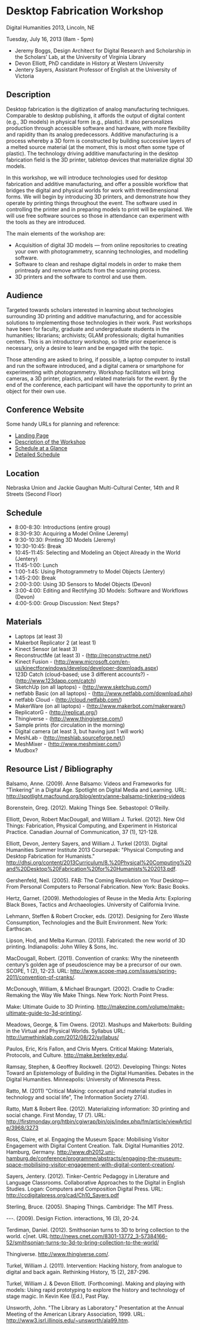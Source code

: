 # Desktop Fabrication Workshop 

Digital Humanities 2013, Lincoln, NE

Tuesday, July 16, 2013 (8am - 5pm) 

* Jeremy Boggs, Design Architect for Digital Research and Scholarship in the Scholars’ Lab, at the University of Virginia Library
* Devon Elliott, PhD candidate in History at Western University
* Jentery Sayers, Assistant Professor of English at the University of Victoria

## Description
Desktop fabrication is the digitization of analog manufacturing techniques. Comparable to desktop publishing, it affords the output of digital content (e.g., 3D models) in physical form (e.g., plastic). It also personalizes production through accessible software and hardware, with more flexibility and rapidity than its analog predecessors. Additive manufacturing is a process whereby a 3D form is constructed by building successive layers of a melted source material (at the moment, this is most often some type of plastic). The technology driving additive manufacturing in the desktop fabrication field is the 3D printer, tabletop devices that materialize digital 3D models.

In this workshop, we will introduce technologies used for desktop fabrication and additive manufacturing, and offer a possible workflow that bridges the digital and physical worlds for work with three­dimensional forms. We will begin by introducing 3D printers, and demonstrate how they operate by printing things throughout the event. The software used in controlling the printer and in preparing models to print will be explained. We will use free software sources so those in attendance can experiment with the tools as they are introduced.

The main elements of the workshop are:

* Acquisition of digital 3D models — from online repositories to creating your own with photogrammetry, scanning technologies, and modelling software.
* Software to clean and reshape digital models in order to make them print­ready and remove artifacts from the scanning process.
* 3D printers and the software to control and use them.

## Audience
Targeted towards scholars interested in learning about technologies surrounding 3D printing and additive manufacturing, and for accessible solutions to implementing those technologies in their work. Past workshops have been for faculty, graduate and undergraduate students in the humanities; librarians; archivists; GLAM professionals; digital humanities centers. This is an introductory workshop, so little prior experience is necessary, only a desire to learn and be engaged with the topic.

Those attending are asked to bring, if possible, a laptop computer to install and run the software introduced, and a digital camera or smartphone for experimenting with photogrammetry. Workshop facilitators will bring cameras, a 3D printer, plastics, and related materials for the event. By the end of the conference, each participant will have the opportunity to print an object for their own use.

## Conference Website

Some handy URLs for planning and reference: 

* [Landing Page](http://dh2013.unl.edu/)
* [Description of the Workshop](http://dh2013.unl.edu/schedule-and-events/workshops/#fabrication) 
* [Schedule at a Glance](http://dh2013.unl.edu/schedule-and-events/) 
* [Detailed Schedule](http://dh2013.unl.edu/schedule-and-events/detailed-schedule/) 

## Location

Nebraska Union and Jackie Gaughan Multi-Cultural Center, 14th and R Streets (Second Floor) 

## Schedule

* 8:00-8:30: Introductions (entire group)
* 8:30-9:30: Acquiring a Model Online (Jeremy)
* 9:30-10:30: Printing 3D Models (Jeremy)
* 10:30-10:45: Break
* 10:45-11:45: Selecting and Modeling an Object Already in the World (Jentery)
* 11:45-1:00: Lunch
* 1:00-1:45: Using Photogrammetry to Model Objects (Jentery)
* 1:45-2:00: Break
* 2:00-3:00: Using 3D Sensors to Model Objects (Devon)
* 3:00-4:00: Editing and Rectifying 3D Models: Software and Workflows (Devon)
* 4:00-5:00: Group Discussion: Next Steps?


## Materials 

* Laptops (at least 3) 
* Makerbot Replicator 2 (at least 1) 
* Kinect Sensor (at least 3) 
* ReconstructMe (at least 3) - (http://reconstructme.net/)
* Kinect Fusion - (http://www.microsoft.com/en-us/kinectforwindows/develop/developer-downloads.aspx)
* 123D Catch (cloud-based; use 3 different accounts?) - (http://www.123dapp.com/catch)
* SketchUp (on all laptops) - (http://www.sketchup.com/)
* netfabb Basic (on all laptops) - (http://www.netfabb.com/download.php)
* netfabb Cloud - (http://cloud.netfabb.com/)
* MakerWare (on all laptops) - (http://www.makerbot.com/makerware/)
* ReplicatorG - (http://replicat.org/)
* Thingiverse - (http://www.thingiverse.com/)
* Sample prints (for circulation in the morning) 
* Digital camera (at least 3, but having just 1 will work) 
* MeshLab - (http://meshlab.sourceforge.net/)
* MeshMixer - (http://www.meshmixer.com/)
* Mudbox? 

## Resource List / Bibliography 

Balsamo, Anne. (2009). Anne Balsamo: Videos and Frameworks for “Tinkering” in a Digital Age. Spotlight on Digital Media and Learning. URL: http://spotlight.macfound.org/blog/entry/anne-balsamo-tinkering-videos

Borenstein, Greg. (2012). Making Things See. Sebastopol: O'Reilly.

Elliott, Devon, Robert MacDougall, and William J. Turkel. (2012). New Old Things: Fabrication, Physical Computing, and Experiment in Historical Practice. Canadian Journal of Communication, 37 (1), 121-128.

Elliott, Devon, Jentery Sayers, and William J. Turkel (2013). Digital Humanities Summer Institute 2013 Coursepak: "Physical Computing and Desktop Fabrication for Humanists." http://dhsi.org/content/2013Curriculum/8.%20Physical%20Computing%20and%20Desktop%20Fabrication%20for%20Humanists%202013.pdf. 

Gershenfeld, Neil. (2005). FAB: The Coming Revolution on Your Desktop—From Personal Computers to Personal Fabrication. New York: Basic Books.

Hertz, Garnet. (2009). Methodologies of Reuse in the Media Arts: Exploring Black Boxes, Tactics and Archaeologies. University of California Irvine.

Lehmann, Steffen & Robert Crocker, eds. (2012). Designing for Zero Waste Consumption, Technologies and the Built Environment. New York: Earthscan.

Lipson, Hod, and Melba Kurman. (2013). Fabricated: the new world of 3D printing. Indianapolis: John Wiley & Sons, Inc.

MacDougall, Robert. (2011). Convention of cranks: Why the nineteenth century’s golden age of pseudoscience may be a precursor of our own. SCOPE, 1 (2), 12-23. URL: http://www.scope-mag.com/issues/spring-2011/convention-of-cranks/.

McDonough, William, & Michael Braungart. (2002). Cradle to Cradle: Remaking the Way We Make Things. New York: North Point Press.

Make: Ultimate Guide to 3D Printing. http://makezine.com/volume/make-ultimate-guide-to-3d-printing/.

Meadows, George, & Tim Owens. (2012). Mashups and Makerbots: Building in the Virtual and Physical Worlds. Syllabus URL: http://umwthinklab.com/2012/08/22/syllabus/

Paulos, Eric, Kris Fallon, and Chris Myers. Critical Making: Materials, Protocols, and Culture. http://make.berkeley.edu/. 

Ramsay, Stephen, & Geoffrey Rockwell. (2012). Developing Things: Notes Toward an Epistemology of Building in the Digital Humanities. Debates in the Digital Humanities. Minneapolis: University of Minnesota Press.

Ratto, M. (2011) “Critical Making: conceptual and material studies in technology and social life”, The Information Society 27(4).

Ratto, Matt & Robert Ree. (2012). Materializing information: 3D printing and social change. First Monday, 17 (7). URL: http://firstmonday.org/htbin/cgiwrap/bin/ojs/index.php/fm/article/viewArticle/3968/3273

Ross, Claire, et al. Engaging the Museum Space: Mobilising Visitor Engagement with Digital Content Creation. Talk. Digital Humanities 2012. Hamburg, Germany. http://www.dh2012.uni-hamburg.de/conference/programme/abstracts/engaging-the-museum-space-mobilising-visitor-engagement-with-digital-content-creation/.

Sayers, Jentery. (2012). Tinker-Centric Pedagogy in Literature and Language Classrooms. Collaborative Approaches to the Digital in English Studies. Logan: Computers and Composition Digital Press. URL: http://ccdigitalpress.org/cad/Ch10_Sayers.pdf

Sterling, Bruce. (2005). Shaping Things. Cambridge: The MIT Press.

---. (2009). Design Fiction. interactions, 16 (3), 20-24.

Terdiman, Daniel. (2012). Smithsonian turns to 3D to bring collection to the world. c|net. URL:http://news.cnet.com/8301-13772_3-57384166-52/smithsonian-turns-to-3d-to-bring-collection-to-the-world/

Thingiverse. http://www.thingiverse.com/.

Turkel, William J. (2011). Intervention: Hacking history, from analogue to digital and back again. Rethinking History, 15 (2), 287-296.

Turkel, William J. & Devon Elliott. (Forthcoming). Making and playing with models: Using rapid prototyping to explore the history and technology of stage magic. In Kevin Kee (Ed.), Past Play.

Unsworth, John. "The Library as Laboratory." Presentation at the Annual Meeting of the American Library Association, 1999. URL: http://www3.isrl.illinois.edu/~unsworth/ala99.htm.




